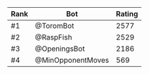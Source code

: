 Rank|Bot|Rating
---|---|---
#1|@ToromBot|2577
#2|@RaspFish|2529
#3|@OpeningsBot|2186
#4|@MinOpponentMoves|569
